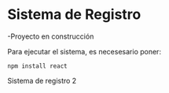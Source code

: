 <h1> Sistema de Registro </h1>

-Proyecto en construcción

Para ejecutar el sistema, es necesesario poner:

```npm install react```

Sistema de registro 2
